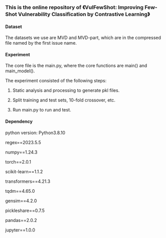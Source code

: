 ### This is the online repository of 《VulFewShot: Improving Few-Shot Vulnerability Classification by Contrastive Learning》

#### Dataset

The datasets we use are MVD and MVD-part, which are in the compressed file named by the first issue name.

#### Experiment

The core file is the main.py, where the core functions are main() and main_model().

The experiment consisted of the following steps:

1. Static analysis and processing to generate pkl files.

2. Split training and test sets, 10-fold crossover, etc.

3. Run main.py to run and test.

#### Dependency

python version: Python3.8.10

regex==2023.5.5

numpy==1.24.3

torch==2.0.1

scikit-learn==1.1.2

transformers==4.21.3

tqdm==4.65.0

gensim==4.2.0

pickleshare==0.7.5

pandas==2.0.2

jupyter==1.0.0

